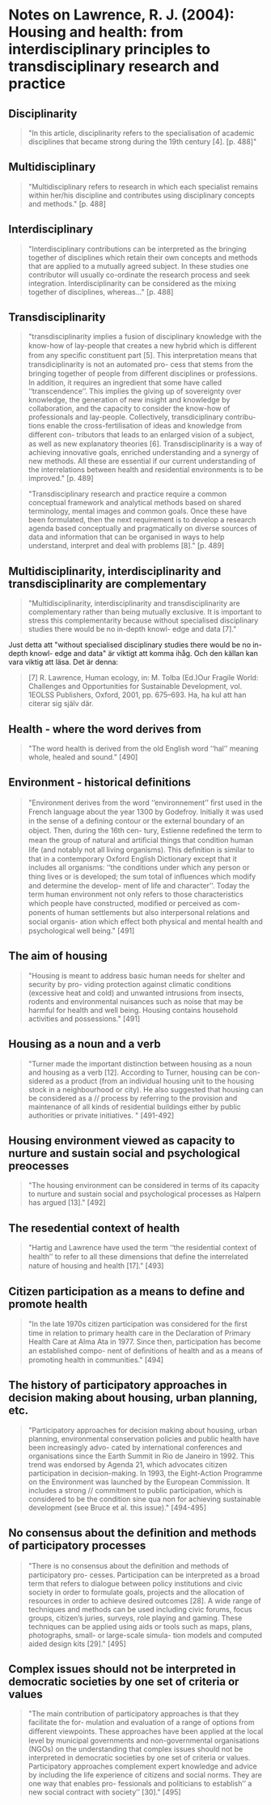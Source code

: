 # Notes on Lawrence, R. J. (2004): Housing and health: from interdisciplinary principles to transdisciplinary research and practice



## Disciplinarity
>"In this article, disciplinarity refers to the specialisation of academic disciplines
>that became strong during the 19th century [4]. [p. 488]"

## Multidisciplinary
>"Multidisciplinary refers to research in which each specialist remains within her/his discipline and contributes using disciplinary concepts and methods." [p. 488]

## Interdisciplinary
>"Interdisciplinary contributions can be interpreted as the bringing together of disciplines which retain their own concepts and methods that are applied to a mutually agreed subject. In these studies one contributor will usually co-ordinate the research process and seek integration. Interdisciplinarity can be considered as the mixing together of disciplines, whereas..." [p. 488]

## Transdisciplinarity
>"transdisciplinarity implies a fusion of disciplinary knowledge with the know-how of
>lay-people that creates a new hybrid which is diﬀerent from any speciﬁc constituent
>part [5]. This interpretation means that transdiciplinarity is not an automated pro-
>cess that stems from the bringing together of people from diﬀerent disciplines or
>professions. In addition, it requires an ingredient that some have called ‘‘transcendence’’. 
>This implies the giving up of sovereignty over knowledge, the generation of
>new insight and knowledge by collaboration, and the capacity to consider the
>know-how of professionals and lay-people. Collectively, transdiciplinary contribu-
>tions enable the cross-fertilisation of ideas and knowledge from diﬀerent con-
>tributors that leads to an enlarged vision of a subject, as well as new explanatory
>theories [6]. Transdisciplinarity is a way of achieving innovative goals, enriched
>understanding and a synergy of new methods. All these are essential if our current
>understanding of the interrelations between health and residential environments is
>to be improved." [p. 489]

>"Transdisciplinary research and practice require a common conceptual framework
>and analytical methods based on shared terminology, mental images and common
>goals. Once these have been formulated, then the next requirement is to develop a
>research agenda based conceptually and pragmatically on diverse sources of data
>and information that can be organised in ways to help understand, interpret and
>deal with problems [8]." [p. 489]


## Multidisciplinarity, interdisciplinarity and transdisciplinarity are complementary
>"Multidisciplinarity, interdisciplinarity and transdisciplinarity are complementary
>rather than being mutually exclusive. It is important to stress this complementarity
>because without specialised disciplinary studies there would be no in-depth knowl-
>edge and data [7]."

Just detta att "without specialised disciplinary studies there would be no in-depth knowl-
edge and data" är viktigt att komma ihåg. Och den källan kan vara viktig att läsa. Det är denna:
>[7] R. Lawrence, Human ecology, in: M. Tolba (Ed.)Our Fragile World: Challenges and Opportunities
>for Sustainable Development, vol. 1EOLSS Publishers, Oxford, 2001, pp. 675–693.
Ha, ha kul att han citerar sig själv där.


## Health - where the word derives from
>"The word health is derived from the old English word ‘‘hal’’ meaning whole,
>healed and sound." [490]

## Environment - historical definitions
>"Environment derives from the word ‘‘environnement’’ ﬁrst used in the French
>language about the year 1300 by Godefroy. Initially it was used in the sense of a
>deﬁning contour or the external boundary of an object. Then, during the 16th cen-
>tury, Estienne redeﬁned the term to mean the group of natural and artiﬁcial things
>that condition human life (and notably not all living organisms). This deﬁnition is
>similar to that in a contemporary Oxford English Dictionary except that it includes
>all organisms: ‘‘the conditions under which any person or thing lives or is
>developed; the sum total of inﬂuences which modify and determine the develop-
>ment of life and character’’. Today the term human environment not only refers to
>those characteristics which people have constructed, modiﬁed or perceived as com-
>ponents of human settlements but also interpersonal relations and social organis-
>ation which eﬀect both physical and mental health and psychological well being." [491]

## The aim of housing 
>"Housing is meant to address basic human needs for shelter and security by pro-
>viding protection against climatic conditions (excessive heat and cold) and
>unwanted intrusions from insects, rodents and environmental nuisances such as
>noise that may be harmful for health and well being. Housing contains household
>activities and possessions." [491]

## Housing as a noun and a verb
>"Turner made the important distinction between housing
>as a noun and housing as a verb [12]. According to Turner, housing can be con-
>sidered as a product (from an individual housing unit to the housing stock in
>a neighbourhood or city). He also suggested that housing can be considered as a //
>process by referring to the provision and maintenance of all kinds of residential
>buildings either by public authorities or private initiatives. " [491-492]

## Housing environment viewed as capacity to nurture and sustain social and psychological preocesses
>"The housing environment can be considered in terms of its capacity to nurture
>and sustain social and psychological processes as Halpern has argued [13]." [492]

## The resedential context of health
>"Hartig and Lawrence have used the term ‘‘the residential context of health’’ to refer to all these dimensions that deﬁne the interrelated nature of housing and health [17]." [493]

## Citizen participation as a means to define and promote health
>"In the late 1970s citizen participation was considered for the ﬁrst
> time in relation to primary health care in the Declaration of Primary Health Care
> at Alma Ata in 1977. Since then, participation has become an established compo-
> nent of deﬁnitions of health and as a means of promoting health in communities." [494]

## The history of participatory approaches in decision making about housing, urban planning, etc.
>"Participatory approaches for decision making about housing, urban planning,
>environmental conservation policies and public health have been increasingly advo-
>cated by international conferences and organisations since the Earth Summit in
>Rio de Janeiro in 1992. This trend was endorsed by Agenda 21, which advocates
>citizen participation in decision-making. In 1993, the Eight-Action Programme on
>the Environment was launched by the European Commission. It includes a strong //
>commitment to public participation, which is considered to be the condition sine
>qua non for achieving sustainable development (see Bruce et al. this issue)." [494-495]

## No consensus about the definition and methods of participatory processes
>"There is no consensus about the deﬁnition and methods of participatory pro-
>cesses. Participation can be interpreted as a broad term that refers to dialogue
>between policy institutions and civic society in order to formulate goals, projects
>and the allocation of resources in order to achieve desired outcomes [28]. A wide
>range of techniques and methods can be used including civic forums, focus groups,
>citizen’s juries, surveys, role playing and gaming. These techniques can be applied
>using aids or tools such as maps, plans, photographs, small- or large-scale simula-
>tion models and computed aided design kits [29]." [495]

## Complex issues should not be interpreted in democratic societies by one set of criteria or values
>"The main contribution of participatory approaches is that they facilitate the for-
>mulation and evaluation of a range of options from diﬀerent viewpoints. These
>approaches have been applied at the local level by municipal governments and
>non-governmental organisations (NGOs) on the understanding that complex issues
>should not be interpreted in democratic societies by one set of criteria or values.
>Participatory approaches complement expert knowledge and advice by including
>the life experience of citizens and social norms. They are one way that enables pro-
>fessionals and politicians to establish’’ a new social contract with society’’ [30]." [495]
